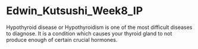 # Edwin_Kutsushi_Week8_IP
Hypothyroid disease or Hypothyroidism is one of the most difficult diseases to diagnose. It is a condition which causes your thyroid gland to not produce enough of certain crucial hormones.

